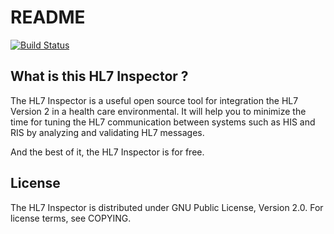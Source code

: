 # README #

[![Build Status](https://drone.io/github.com/elomagic/hl7inspector/status.png)](https://drone.io/github.com/elomagic/hl7inspector/latest)

## What is this HL7 Inspector ? ###

The HL7 Inspector is a useful open source tool for integration the HL7 Version 2 in a health care environmental.
It will help you to minimize the time for tuning the HL7 communication between systems such 
as HIS and RIS by analyzing and validating HL7 messages. 

And the best of it, the HL7 Inspector is for free.

## License

The HL7 Inspector is distributed under GNU Public License, Version 2.0. For license terms, see COPYING.
